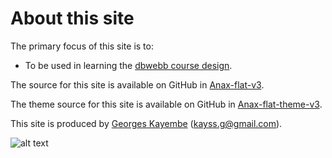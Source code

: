 About this site
==============================================

The primary focus of this site is to:

* To be used in learning the [dbwebb course design](http://dbwebb.se/design).

The source for this site is available on GitHub in [Anax-flat-v3](https://github.com/gmiak/design-anax-flat-v3).

The theme source for this site is available on GitHub in [Anax-flat-theme-v3](https://github.com/gmiak/design-anax-flat-theme-v3).

This site is produced by [Georges Kayembe](https://georgemiaka.info) (kayss.g@gmail.com).

<p>
<img src="img/webdesign.jpg?" alt="alt text">
</p>
